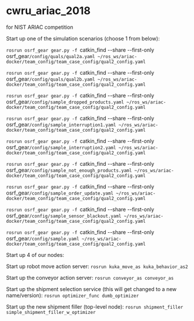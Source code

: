 # cwru_ariac_2018
for NIST ARIAC competition

Start up one of the simulation scenarios (choose 1 from below):

`rosrun osrf_gear gear.py -f `catkin_find --share --first-only osrf_gear`/config/quals/qual2a.yaml ~/ros_ws/ariac-docker/team_config/team_case_config/qual2_config.yaml`

`rosrun osrf_gear gear.py -f `catkin_find --share --first-only osrf_gear`/config/quals/qual2b.yaml ~/ros_ws/ariac-docker/team_config/team_case_config/qual2_config.yaml`

`rosrun osrf_gear gear.py -f `catkin_find --share --first-only osrf_gear`/config/sample_dropped_products.yaml ~/ros_ws/ariac-docker/team_config/team_case_config/qual2_config.yaml`

`rosrun osrf_gear gear.py -f `catkin_find --share --first-only osrf_gear`/config/sample_interruption1.yaml ~/ros_ws/ariac-docker/team_config/team_case_config/qual2_config.yaml`

`rosrun osrf_gear gear.py -f `catkin_find --share --first-only osrf_gear`/config/sample_interruption2.yaml ~/ros_ws/ariac-docker/team_config/team_case_config/qual2_config.yaml`

`rosrun osrf_gear gear.py -f `catkin_find --share --first-only osrf_gear`/config/sample_not_enough_products.yaml ~/ros_ws/ariac-docker/team_config/team_case_config/qual2_config.yaml`

`rosrun osrf_gear gear.py -f `catkin_find --share --first-only osrf_gear`/config/sample_order_update.yaml ~/ros_ws/ariac-docker/team_config/team_case_config/qual2_config.yaml`

`rosrun osrf_gear gear.py -f `catkin_find --share --first-only osrf_gear`/config/sample_sensor_blackout.yaml ~/ros_ws/ariac-docker/team_config/team_case_config/qual2_config.yaml`

`rosrun osrf_gear gear.py -f `catkin_find --share --first-only osrf_gear`/config/sample.yaml ~/ros_ws/ariac-docker/team_config/team_case_config/qual2_config.yaml`

Start up 4 of our nodes:

Start up robot move action server:
`rosrun kuka_move_as kuka_behavior_as2`

Start up the conveyor action server:
`rosrun conveyor_as conveyor_as`

Start up the shipment selection service (this will get changed to a new name/version):
`rosrun optimizer_func dumb_optimizer`

Start up the  new shipment filler (top-level node):
`rosrun shipment_filler simple_shipment_filler_w_optimizer`





